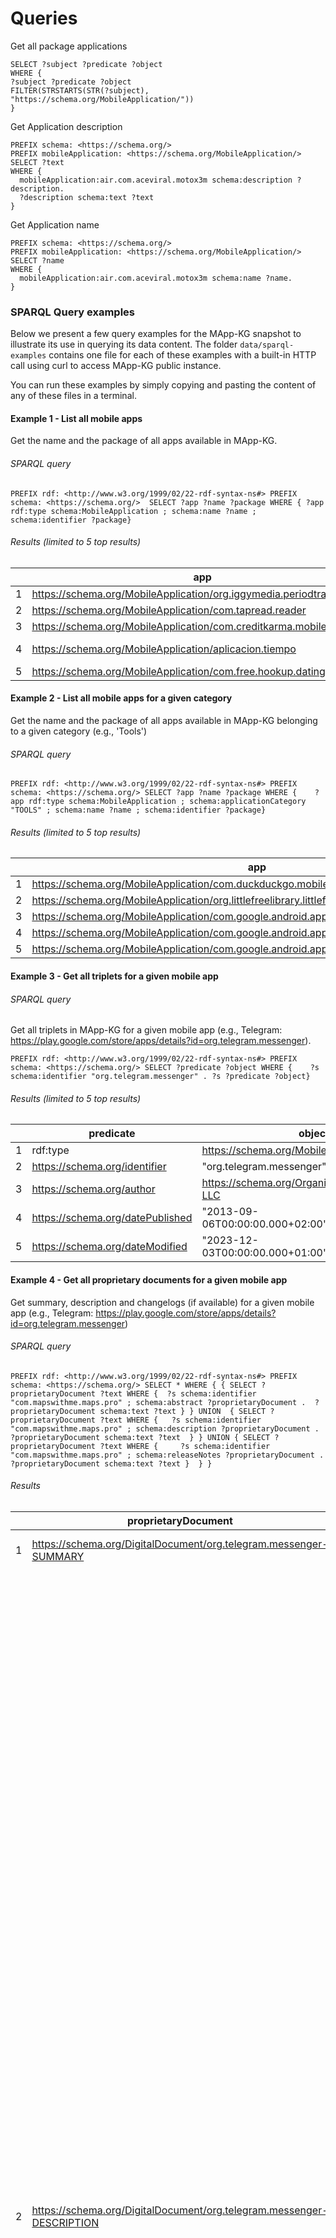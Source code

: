 # Queries

Get all package applications
```SPARQL
SELECT ?subject ?predicate ?object
WHERE {
?subject ?predicate ?object
FILTER(STRSTARTS(STR(?subject), "https://schema.org/MobileApplication/"))
}
```

Get Application description
```
PREFIX schema: <https://schema.org/>
PREFIX mobileApplication: <https://schema.org/MobileApplication/>
SELECT ?text
WHERE {
  mobileApplication:air.com.aceviral.motox3m schema:description ?description.
  ?description schema:text ?text
}
```
Get Application name
```sparql
PREFIX schema: <https://schema.org/>
PREFIX mobileApplication: <https://schema.org/MobileApplication/>
SELECT ?name
WHERE {
  mobileApplication:air.com.aceviral.motox3m schema:name ?name.
}
```
### SPARQL Query examples

Below we present a few query examples for the MApp-KG snapshot to illustrate its use in querying its data content. The folder ```data/sparql-examples``` contains one file for each of these examples with a built-in HTTP call using curl to access MApp-KG public instance.

You can run these examples by simply copying and pasting the content of any of these files in a terminal.

#### Example 1 - List all mobile apps

Get the name and the package of all apps available in MApp-KG.

###### SPARQL query

```PREFIX rdf: <http://www.w3.org/1999/02/22-rdf-syntax-ns#> PREFIX schema: <https://schema.org/>  SELECT ?app ?name ?package WHERE { ?app rdf:type schema:MobileApplication ; schema:name ?name ; schema:identifier ?package}```

###### Results (limited to 5 top results)

||app|name|package|
|-|-|-|-|
|1|https://schema.org/MobileApplication/org.iggymedia.periodtracker|"Flo\_Period_&_Pregnancy_Tracker"|"org.iggymedia.periodtracker"
|2|https://schema.org/MobileApplication/com.tapread.reader|"TapRead\_-\_Novels_&_Comics"|"com.tapread.reader"
|3|https://schema.org/MobileApplication/com.creditkarma.mobile|"Intuit_Credit_Karma"|"com.creditkarma.mobile"
|4|https://schema.org/MobileApplication/aplicacion.tiempo|"Weather\_Radar_-_Meteored_News"|"aplicacion.tiempo"
|5|https://schema.org/MobileApplication/com.free.hookup.dating.apps.wild|"Wild:_Hook_up,_Meet,_Dating_Me"|"com.free.hookup.dating.apps.wild"

#### Example 2 - List all mobile apps for a given category

Get the name and the package of all apps available in MApp-KG belonging to a given category (e.g., 'Tools')

###### SPARQL query

```PREFIX rdf: <http://www.w3.org/1999/02/22-rdf-syntax-ns#> PREFIX schema: <https://schema.org/> SELECT ?app ?name ?package WHERE {    ?app rdf:type schema:MobileApplication ; schema:applicationCategory "TOOLS" ; schema:name ?name ; schema:identifier ?package}```

###### Results (limited to 5 top results)

||app|name|package|
|-|-|-|-|
|1|https://schema.org/MobileApplication/com.duckduckgo.mobile.android|"DuckDuckGo_Private_Browser"|"com.duckduckgo.mobile.android"
|2|https://schema.org/MobileApplication/org.littlefreelibrary.littlefreelibrary|"Little_Free_Library"|"org.littlefreelibrary.littlefreelibrary"
|3|https://schema.org/MobileApplication/com.google.android.apps.translate|"Google_Translate"|"com.google.android.apps.translate"
|4|https://schema.org/MobileApplication/com.google.android.apps.accessibility.maui.actionblocks|"Action_Blocks"|"com.google.android.apps.accessibility.maui.actionblocks"
|5|https://schema.org/MobileApplication/com.google.android.apps.searchlite|"Google_Go"|"com.google.android.apps.searchlite"

#### Example 3 - Get all triplets for a given mobile app

###### SPARQL query

Get all triplets in MApp-KG for a given mobile app (e.g., Telegram: https://play.google.com/store/apps/details?id=org.telegram.messenger).

```PREFIX rdf: <http://www.w3.org/1999/02/22-rdf-syntax-ns#> PREFIX schema: <https://schema.org/> SELECT ?predicate ?object WHERE {    ?s schema:identifier "org.telegram.messenger" . ?s ?predicate ?object}```

###### Results (limited to 5 top results)

||predicate|object|
|-|-|-|
|1|rdf:type|https://schema.org/MobileApplication
|2|https://schema.org/identifier|"org.telegram.messenger"
|3|https://schema.org/author|https://schema.org/Organization/Telegram_FZ-LLC
|4|https://schema.org/datePublished|"2013-09-06T00:00:00.000+02:00"^^xsd:dateTime
|5|https://schema.org/dateModified|"2023-12-03T00:00:00.000+01:00"^^xsd:dateTime

#### Example 4 - Get all proprietary documents for a given mobile app

Get summary, description and changelogs (if available) for a given mobile app (e.g., Telegram: https://play.google.com/store/apps/details?id=org.telegram.messenger)

###### SPARQL query

```PREFIX rdf: <http://www.w3.org/1999/02/22-rdf-syntax-ns#> PREFIX schema: <https://schema.org/> SELECT * WHERE { { SELECT ?proprietaryDocument ?text WHERE {  ?s schema:identifier "com.mapswithme.maps.pro" ; schema:abstract ?proprietaryDocument .  ?proprietaryDocument schema:text ?text } } UNION  { SELECT ?proprietaryDocument ?text WHERE {   ?s schema:identifier "com.mapswithme.maps.pro" ; schema:description ?proprietaryDocument .  ?proprietaryDocument schema:text ?text  } } UNION { SELECT ?proprietaryDocument ?text WHERE {     ?s schema:identifier "com.mapswithme.maps.pro" ; schema:releaseNotes ?proprietaryDocument .  ?proprietaryDocument schema:text ?text }  } }```

###### Results

||proprietaryDocument|text|
|-|-|-|
|1|https://schema.org/DigitalDocument/org.telegram.messenger-SUMMARY|"Telegram is a messaging app with a focus on speed and security."
|2|https://schema.org/DigitalDocument/org.telegram.messenger-DESCRIPTION|"Pure instant messaging — simple, fast, secure, and synced across all your devices. One of the world's top 10 most downloaded apps with over 800 million active users. FAST: Telegram is the fastest messaging app on the market, connecting people via a unique, distributed network of data centers around the globe. SYNCED: You can access your messages from all your phones, tablets and computers at once. Telegram apps are standalone, so you don’t need to keep your phone connected. Start typing on one device and finish the message from another. Never lose your data again. UNLIMITED: You can send media and files, without any limits on their type and size. Your entire chat history will require no disk space on your device, and will be securely stored in the Telegram cloud for as long as you need it. SECURE: We made it our mission to provide the best security combined with ease of use. Everything on Telegram, including chats, groups, media, etc. is encrypted using a combination of 256-bit symmetric AES encryption, 2048-bit RSA encryption, and Diffie–Hellman secure key exchange. 100% FREE & OPEN: Telegram has a fully documented and free API for developers, open source apps and verifiable builds to prove the app you download is built from the exact same source code that is published. POWERFUL: You can create group chats with up to 200,000 members, share large videos, documents of any type (.DOCX, .MP3, .ZIP, etc.) up to 2 GB each, and even set up bots for specific tasks. Telegram is the perfect tool for hosting online communities and coordinating teamwork. RELIABLE: Built to deliver your messages using as little data as possible, Telegram is the most reliable messaging system ever made. It works even on the weakest mobile connections. FUN: Telegram has powerful photo and video editing tools, animated stickers and emoji, fully customizable themes to change the appearance of your app, and an open sticker/GIF platform to cater to all your expressive needs. SIMPLE: While providing an unprecedented array of features, we take great care to keep the interface clean. Telegram is so simple you already know how to use it. PRIVATE: We take your privacy seriously and will never give any third parties access to your data. You can delete any message you ever sent or received for both sides, at any time and without a trace. Telegram will never use your data to show you ads. For those interested in maximum privacy, Telegram offers Secret Chats. Secret Chat messages can be programmed to self-destruct automatically from both participating devices. This way you can send all types of disappearing content — messages, photos, videos, and even files. Secret Chats use End-to-End Encryption to ensure that a message can only be read by its intended recipient. We keep expanding the boundaries of what you can do with a messaging app. Don’t wait years for older messengers to catch up with Telegram — join the revolution today."
|3|https://schema.org/DigitalDocument/org.telegram.messenger-CHANGELOG|"* Upstream changelog at https://telegram.org/blog/reply-revolution"

#### Example 5 - Get all user reviews for a given mobile app

List all user reviews (author, review content and review score) for a given app (e.g., DuckDuckGo Browser: https://play.google.com/store/apps/details?id=com.duckduckgo.mobile.android)

###### SPARQL query

```PREFIX rdf: <http://www.w3.org/1999/02/22-rdf-syntax-ns#> PREFIX schema: <https://schema.org/> SELECT ?author ?reviewBody ?date ?reviewRating WHERE { ?s schema:identifier "com.duckduckgo.mobile.android" . ?s schema:review ?review . ?review schema:author ?author ; schema:reviewBody ?reviewBody ; schema:reviewRating ?reviewRating }  ORDER BY DESC(?date)```

###### Results (limited to 5 top results)

||author|reviewBody|publicationDate|reviewRating|
|-|-|-|-|
|1|"Saul Arellano"|"Very excellent for your everyday browsing."|"2023-12-05T00:00:00.000+01:00"^^xsd:dateTime|"5"^^xsd:int
|2|"vikesh kumar"|"No tracking privacy great"|"2023-12-05T00:00:00.000+01:00"^^xsd:dateTime|"5"^^xsd:int
|3|"Denni_isl"|"To much mainstream media"|"2023-12-05T00:00:00.000+01:00"^^xsd:dateTime|"3"^^xsd:int
|4|"Tyrone Mcintyre"|"DuckDuckGo is outstanding !! Just learning my system."|"2023-12-05T00:00:00.000+01:00"^^xsd:dateTime|"5"^^xsd:int
|5|"Nick Croz"|"quackers"|"2023-12-05T00:00:00.000+01:00"^^xsd:dateTime|"5"^^xsd:int

#### Example 6 - Get all annotated features for a given app

List all annotated features (i.e., features user-annotated in crowdsourced AlternativeTo platform) for a given app (e.g., WhatsApp Messenger: https://play.google.com/store/apps/details?id=com.whatsapp)

###### SPARQL query

```PREFIX rdf: <http://www.w3.org/1999/02/22-rdf-syntax-ns#> PREFIX schema: <https://schema.org/> SELECT ?feature WHERE { ?s schema:identifier "com.tomtom.gplay.navapp" . ?s schema:keywords ?feature }```

###### Results (limited to 5 top results)

||feature|
|-|-|
|1|https://schema.org/DefinedTerm/GPSNavigation
|2|https://schema.org/DefinedTerm/RealtimeTraffic
|3|https://schema.org/DefinedTerm/TurnbyturnNavigation
|4|https://schema.org/DefinedTerm/GPS
|5|https://schema.org/DefinedTerm/AppsWithOfflineMap

#### Example 7 - Get all apps containing a given annotated feature

List all apps annotated with a given annotated feature (e.g., TodoListManager)

###### SPARQL query

```PREFIX rdf: <http://www.w3.org/1999/02/22-rdf-syntax-ns#> PREFIX schema: <https://schema.org/> SELECT ?app WHERE { ?app schema:keywords <https://schema.org/DefinedTerm/TodoListManager> . }```

###### Results

||feature|
|-|-|
|1|https://schema.org/MobileApplication/com.google.android.apps.tasks
|2|https://schema.org/MobileApplication/com.qqlabs.minimalistlauncher

#### Example 8 - Get all features extracted from a given app

List all extracted features (i.e., features extracted using the Feature Extraction service) for a given app (e.g., WhatsApp Messenger: https://play.google.com/store/apps/details?id=com.whatsapp)

###### SPARQL query

```SELECT ?definedTerm WHERE { { <https://schema.org/MobileApplication/com.whatsapp> <https://schema.org/description> ?description . ?description <https://schema.org/keywords> ?definedTerm } UNION { <https://schema.org/MobileApplication/com.whatsapp> <https://schema.org/abstract> ?summary . ?summary <https://schema.org/keywords> ?definedTerm } UNION { <https://schema.org/MobileApplication/com.whatsapp> <https://schema.org/changelog> ?changelog . ?changelog <https://schema.org/keywords> ?definedTerm } }```

###### Results (limited to 5 top results)

||feature|
|-|-|
|1|https://schema.org/DefinedTerm/ContactProvider
|2|https://schema.org/DefinedTerm/HaveFeedback
|3|https://schema.org/DefinedTerm/ViewContat
|4|https://schema.org/DefinedTerm/UsePhoneInternetService
|5|https://schema.org/DefinedTerm/ShareMessage

#### Example 9 - Get all apps containing a given extracted feature

List all apps annotated with a given extracted feature (e.g., TodoListManager)

###### SPARQL query

```SELECT ?app WHERE { { ?app <https://schema.org/description> ?description . ?description <https://schema.org/keywords> <https://schema.org/DefinedTerm/SendMessage> } UNION { ?app <https://schema.org/abstract> ?summary . ?summary <https://schema.org/keywords> <https://schema.org/DefinedTerm/SendMessage> } UNION { ?app <https://schema.org/changelog> ?changelog . ?changelog <https://schema.org/keywords> <https://schema.org/DefinedTerm/SendMessage> } }```

###### Results (limited to 5 top results)

||feature|
|-|-|
|1|https://schema.org/MobileApplication/com.discord
|2|https://schema.org/MobileApplication/org.telegram.messenger
|3|https://schema.org/MobileApplication/jp.co.shueisha.mangaplus
|4|https://schema.org/MobileApplication/com.ourfamilywizard
|5|https://schema.org/MobileApplication/com.ldw.virtualfamilies2

#### Example 10 - Get all features semantically similar to a given feature

List all features that are semantically similar to a given feature (e.g., Send Message: https://schema.org/DefinedTerm/SendMessage).

##### SPARQL query

```SELECT ?feature WHERE { <https://schema.org/DefinedTerm/SendMessage> <https://schema.org/sameAs> ?feature}```

##### Results (limited to 5 top results)

||feature|
|-|-|
|1|https://schema.org/DefinedTerm/SendIntroductoryMessage
|2|https://schema.org/DefinedTerm/SendAsManyTextMessage
|3|https://schema.org/DefinedTerm/SendVoiceMessage
|4|https://schema.org/DefinedTerm/Message
|5|https://schema.org/DefinedTerm/SendFastMessage